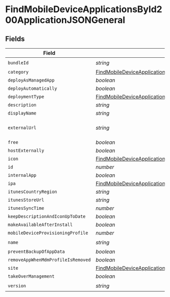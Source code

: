 # FindMobileDeviceApplicationsById200ApplicationJSONGeneral


## Fields

| Field                                                                                                                                                                         | Type                                                                                                                                                                          | Required                                                                                                                                                                      | Description                                                                                                                                                                   | Example                                                                                                                                                                       |
| ----------------------------------------------------------------------------------------------------------------------------------------------------------------------------- | ----------------------------------------------------------------------------------------------------------------------------------------------------------------------------- | ----------------------------------------------------------------------------------------------------------------------------------------------------------------------------- | ----------------------------------------------------------------------------------------------------------------------------------------------------------------------------- | ----------------------------------------------------------------------------------------------------------------------------------------------------------------------------- |
| `bundleId`                                                                                                                                                                    | *string*                                                                                                                                                                      | :heavy_check_mark:                                                                                                                                                            | N/A                                                                                                                                                                           | com.jamfsoftware.selfservice                                                                                                                                                  |
| `category`                                                                                                                                                                    | [FindMobileDeviceApplicationsById200ApplicationJSONGeneralCategory](../../models/operations/findmobiledeviceapplicationsbyid200applicationjsongeneralcategory.md)             | :heavy_minus_sign:                                                                                                                                                            | N/A                                                                                                                                                                           |                                                                                                                                                                               |
| `deployAsManagedApp`                                                                                                                                                          | *boolean*                                                                                                                                                                     | :heavy_minus_sign:                                                                                                                                                            | N/A                                                                                                                                                                           |                                                                                                                                                                               |
| `deployAutomatically`                                                                                                                                                         | *boolean*                                                                                                                                                                     | :heavy_minus_sign:                                                                                                                                                            | N/A                                                                                                                                                                           |                                                                                                                                                                               |
| `deploymentType`                                                                                                                                                              | [FindMobileDeviceApplicationsById200ApplicationJSONGeneralDeploymentType](../../models/operations/findmobiledeviceapplicationsbyid200applicationjsongeneraldeploymenttype.md) | :heavy_minus_sign:                                                                                                                                                            | N/A                                                                                                                                                                           |                                                                                                                                                                               |
| `description`                                                                                                                                                                 | *string*                                                                                                                                                                      | :heavy_minus_sign:                                                                                                                                                            | N/A                                                                                                                                                                           |                                                                                                                                                                               |
| `displayName`                                                                                                                                                                 | *string*                                                                                                                                                                      | :heavy_minus_sign:                                                                                                                                                            | N/A                                                                                                                                                                           | Self Service Mobile                                                                                                                                                           |
| `externalUrl`                                                                                                                                                                 | *string*                                                                                                                                                                      | :heavy_minus_sign:                                                                                                                                                            | N/A                                                                                                                                                                           | https://itunes.apple.com/us/app/self-service-mobile/id718509958?mt=8&amp;uo=4                                                                                                 |
| `free`                                                                                                                                                                        | *boolean*                                                                                                                                                                     | :heavy_minus_sign:                                                                                                                                                            | N/A                                                                                                                                                                           |                                                                                                                                                                               |
| `hostExternally`                                                                                                                                                              | *boolean*                                                                                                                                                                     | :heavy_minus_sign:                                                                                                                                                            | N/A                                                                                                                                                                           |                                                                                                                                                                               |
| `icon`                                                                                                                                                                        | [FindMobileDeviceApplicationsById200ApplicationJSONGeneralIcon](../../models/operations/findmobiledeviceapplicationsbyid200applicationjsongeneralicon.md)                     | :heavy_minus_sign:                                                                                                                                                            | N/A                                                                                                                                                                           |                                                                                                                                                                               |
| `id`                                                                                                                                                                          | *number*                                                                                                                                                                      | :heavy_minus_sign:                                                                                                                                                            | N/A                                                                                                                                                                           | 1                                                                                                                                                                             |
| `internalApp`                                                                                                                                                                 | *boolean*                                                                                                                                                                     | :heavy_minus_sign:                                                                                                                                                            | N/A                                                                                                                                                                           |                                                                                                                                                                               |
| `ipa`                                                                                                                                                                         | [FindMobileDeviceApplicationsById200ApplicationJSONGeneralIpa](../../models/operations/findmobiledeviceapplicationsbyid200applicationjsongeneralipa.md)                       | :heavy_minus_sign:                                                                                                                                                            | N/A                                                                                                                                                                           |                                                                                                                                                                               |
| `itunesCountryRegion`                                                                                                                                                         | *string*                                                                                                                                                                      | :heavy_minus_sign:                                                                                                                                                            | N/A                                                                                                                                                                           |                                                                                                                                                                               |
| `itunesStoreUrl`                                                                                                                                                              | *string*                                                                                                                                                                      | :heavy_minus_sign:                                                                                                                                                            | N/A                                                                                                                                                                           |                                                                                                                                                                               |
| `itunesSyncTime`                                                                                                                                                              | *number*                                                                                                                                                                      | :heavy_minus_sign:                                                                                                                                                            | N/A                                                                                                                                                                           |                                                                                                                                                                               |
| `keepDescriptionAndIconUpToDate`                                                                                                                                              | *boolean*                                                                                                                                                                     | :heavy_minus_sign:                                                                                                                                                            | N/A                                                                                                                                                                           |                                                                                                                                                                               |
| `makeAvailableAfterInstall`                                                                                                                                                   | *boolean*                                                                                                                                                                     | :heavy_minus_sign:                                                                                                                                                            | N/A                                                                                                                                                                           |                                                                                                                                                                               |
| `mobileDeviceProvisioningProfile`                                                                                                                                             | *number*                                                                                                                                                                      | :heavy_minus_sign:                                                                                                                                                            | N/A                                                                                                                                                                           |                                                                                                                                                                               |
| `name`                                                                                                                                                                        | *string*                                                                                                                                                                      | :heavy_check_mark:                                                                                                                                                            | N/A                                                                                                                                                                           | Self Service Mobile                                                                                                                                                           |
| `preventBackupOfAppData`                                                                                                                                                      | *boolean*                                                                                                                                                                     | :heavy_minus_sign:                                                                                                                                                            | N/A                                                                                                                                                                           |                                                                                                                                                                               |
| `removeAppWhenMdmProfileIsRemoved`                                                                                                                                            | *boolean*                                                                                                                                                                     | :heavy_minus_sign:                                                                                                                                                            | N/A                                                                                                                                                                           |                                                                                                                                                                               |
| `site`                                                                                                                                                                        | [FindMobileDeviceApplicationsById200ApplicationJSONGeneralSite](../../models/operations/findmobiledeviceapplicationsbyid200applicationjsongeneralsite.md)                     | :heavy_minus_sign:                                                                                                                                                            | N/A                                                                                                                                                                           |                                                                                                                                                                               |
| `takeOverManagement`                                                                                                                                                          | *boolean*                                                                                                                                                                     | :heavy_minus_sign:                                                                                                                                                            | N/A                                                                                                                                                                           |                                                                                                                                                                               |
| `version`                                                                                                                                                                     | *string*                                                                                                                                                                      | :heavy_check_mark:                                                                                                                                                            | N/A                                                                                                                                                                           | 9.98                                                                                                                                                                          |